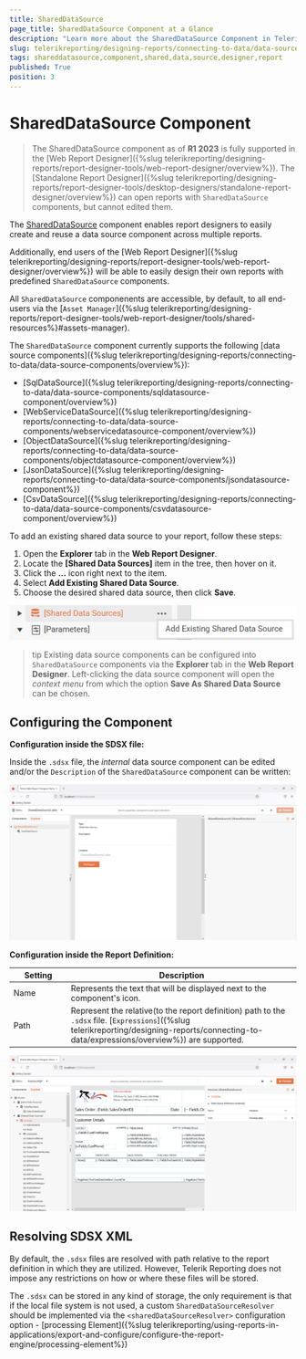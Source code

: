 ```yaml
---
title: SharedDataSource
page_title: SharedDataSource Component at a Glance
description: "Learn more about the SharedDataSource Component in Telerik Reporting, where and how you may configure and use it in your Reports."
slug: telerikreporting/designing-reports/connecting-to-data/data-source-components/shareddatasource-component
tags: shareddatasource,component,shared,data,source,designer,report
published: True
position: 3
---
```

<style>
table th:first-of-type {
	width: 20%;
}
table th:nth-of-type(2) {
	width: 80%;
}
</style>

# SharedDataSource Component

> The SharedDataSource component as of __R1 2023__ is fully supported in the [Web Report Designer]({%slug telerikreporting/designing-reports/report-designer-tools/web-report-designer/overview%}). The [Standalone Report Designer]({%slug telerikreporting/designing-reports/report-designer-tools/desktop-designers/standalone-report-designer/overview%}) can open reports with `SharedDataSource` components, but cannot edited them.

The [SharedDataSource](/api/Telerik.Reporting.SharedDataSource) component enables report designers to easily create and reuse a data source component across multiple reports.

Additionally, end users of the [Web Report Designer]({%slug telerikreporting/designing-reports/report-designer-tools/web-report-designer/overview%}) will be able to easily design their own reports with predefined `SharedDataSource` components.

All `SharedDataSource` componenents are accessible, by default, to all end-users via the [`Asset Manager`]({%slug telerikreporting/designing-reports/report-designer-tools/web-report-designer/tools/shared-resources%}#assets-manager).

The `SharedDataSource` component currently supports the following [data source components]({%slug telerikreporting/designing-reports/connecting-to-data/data-source-components/overview%}):

* [SqlDataSource]({%slug telerikreporting/designing-reports/connecting-to-data/data-source-components/sqldatasource-component/overview%})
* [WebServiceDataSource]({%slug telerikreporting/designing-reports/connecting-to-data/data-source-components/webservicedatasource-component/overview%})
* [ObjectDataSource]({%slug telerikreporting/designing-reports/connecting-to-data/data-source-components/objectdatasource-component/overview%})
* [JsonDataSource]({%slug telerikreporting/designing-reports/connecting-to-data/data-source-components/jsondatasource-component%})
* [CsvDataSource]({%slug telerikreporting/designing-reports/connecting-to-data/data-source-components/csvdatasource-component/overview%})

To add an existing shared data source to your report, follow these steps:

1. Open the __Explorer__ tab in the __Web Report Designer__.
1. Locate the __[Shared Data Sources]__ item in the tree, then hover on it.
1. Click the __...__ icon right next to the item.
1. Select __Add Existing Shared Data Source__.
1. Choose the desired shared data source, then click __Save__.

![A context menu with the "Add Existing Shared Data Source" option.](./images/add-existing-shared-data-source-context-menu.png)

>tip Existing data source components can be configured into `SharedDataSource` components via the __Explorer__ tab in the __Web Report Designer__. Left-clicking the data source component will open the _context menu_ from which the option __Save As Shared Data Source__ can be chosen.

## Configuring the Component

__Configuration inside the SDSX file:__

Inside the `.sdsx` file, the _internal_ data source component can be edited and/or the `Description` of the `SharedDataSource` component can be written:

![SDSX Configuration Page in the Web Report Designer with JsonDataSource component selected for sharing](images/sdsx_configuration_page.png)

__Configuration inside the Report Definition:__

| Setting | Description |
| ------ | ------ |
|Name|Represents the text that will be displayed next to the component's icon.|
|Path|Represent the relative(to the report definition) path to the `.sdsx` file. [`Expressions`]({%slug telerikreporting/designing-reports/connecting-to-data/expressions/overview%}) are supported.|

![Preview of a pre-configured SharedDataSource in Report opened in the Web Report Designer](images/sdsx_configuration_inside_report.png)

## Resolving SDSX XML

By default, the `.sdsx` files are resolved with path relative to the report definition in which they are utilized. However, Telerik Reporting does not impose any restrictions on how or where these files will be stored.

The `.sdsx` can be stored in any kind of storage, the only requirement is that if the local file system is not used, a custom `SharedDataSourceResolver` should be implemented via the `<sharedDataSourceResolver>` configuration option - [processing Element]({%slug telerikreporting/using-reports-in-applications/export-and-configure/configure-the-report-engine/processing-element%})
